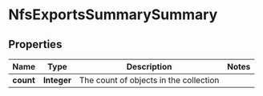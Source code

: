 
# NfsExportsSummarySummary

## Properties
Name | Type | Description | Notes
------------ | ------------- | ------------- | -------------
**count** | **Integer** | The count of objects in the collection | 



